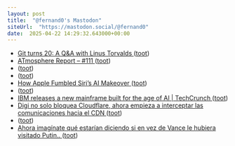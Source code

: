 ```yaml
---
layout: post
title:  "@fernand0's Mastodon"
siteUrl:  "https://mastodon.social/@fernand0"
date:  2025-04-22 14:29:32.643000+00:00
---
```

*  [Git turns 20: A Q&A with Linus Torvalds ](https://github.blog/open-source/git/git-turns-20-a-qa-with-linus-torvalds) ([toot](https://mastodon.social/@fernand0/114382089264525317))
*  [ATmosphere Report – #111 ](https://fediversereport.com/atmosphere-report-111) ([toot](https://mastodon.social/@fernand0/114381788814005507))
*  [ ](https://neopaquita.es/@ehproque) ([toot](https://mastodon.social/@fernand0/114381655569324055))
*  [ ](https://mastodon.social/@oatrapado) ([toot](https://mastodon.social/@fernand0/114381652668277468))
*  [How Apple Fumbled Siri’s AI Makeover ](https://www.theinformation.com/articles/apple-fumbled-siris-ai-makeove) ([toot](https://mastodon.social/@fernand0/114381652543818563))
*  [ ](https://nixnet.social/users/sl1200) ([toot](https://mastodon.social/@fernand0/114381651837051365))
*  [IBM releases a new mainframe built for the age of AI \| TechCrunch ](https://techcrunch.com/2025/04/07/ibm-releases-a-new-mainframe-built-for-the-age-of-ai) ([toot](https://mastodon.social/@fernand0/114381314593377599))
*  [Digi no solo bloquea Cloudflare, ahora empieza a interceptar las comunicaciones hacia el CDN ](https://www.redeszone.net/noticias/redes/digi-intercepta-comunicaciones-cloudflare) ([toot](https://mastodon.social/@fernand0/114381220578679119))
*  [ ](https://neopaquita.es/@ehproque) ([toot](https://mastodon.social/@fernand0/114380856426916794))
*  [Ahora imagínate qué estarían diciendo si en vez de Vance le hubiera visitado Putin.. ](https://mastodon.social/@fernand0/114380835075392577) ([toot](https://mastodon.social/@fernand0/114380835075392577))
